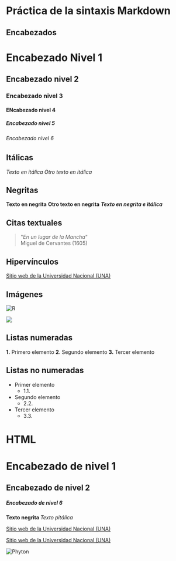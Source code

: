 # Práctica de la sintaxis Markdown

## Encabezados
# Encabezado Nivel 1
## Encabezado nivel 2
### Encabezado nivel 3
#### ENcabezado nivel 4
##### Encabezado nivel 5
###### Encabezado nivel 6

## Itálicas
*Texto en itálica* 
_Otro texto en itálica_

## Negritas
**Texto en negrita** 
__Otro texto en negrita__ 
***Texto en negrita e itálica***

## Citas textuales
> "*En un lugar de la Mancha*"   
Miguel de Cervantes (1605)

## Hipervínculos
[Sitio web de la Universidad Nacional (UNA)](https://www.una.ac.cr/)

## Imágenes
![R](https://upload.wikimedia.org/wikipedia/commons/thumb/1/1b/R_logo.svg/200px-R_logo.svg.png)

![](imagenes/Python.png)

## Listas numeradas
**1.** Primero elemento 
**2**. Segundo elemento 
**3.** Tercer elemento 

## Listas no numeradas
- Primer elemento
    - 1.1.
- Segundo elemento
    - 2.2.
- Tercer elemento
    - 3.3.

# HTML
<h1> Encabezado de nivel 1 </h1>
<h2> Encabezado de nivel 2 </h2>
<h5> Encabezado de nivel 6 </h6>

<strong> Texto negrita </strong> 
<em> Texto pitálica </em>

<a href="https://www.una.ac.cr//">Sitio web de la Universidad Nacional (UNA) </a> 


<a href="https://www.una.ac.cr//" target="_blank">Sitio web de la Universidad Nacional (UNA) </a>


<img src="imagenes/Python.png" alt="Phyton">


